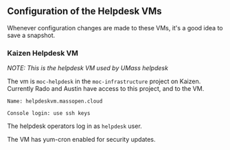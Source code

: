 ## Configuration of the Helpdesk VMs
Whenever configuration changes are made to these VMs, it's a good idea to save a snapshot.

### Kaizen Helpdesk VM
*NOTE: This is the helpdesk VM used by UMass helpdesk*

The vm is `moc-helpdesk` in the `moc-infrastructure` project on Kaizen.  
Currently Rado and Austin have access to this project, and to the VM.
```shell
Name: helpdeskvm.massopen.cloud

Console login: use ssh keys
```

The helpdesk operators log in as `helpdesk` user.

The VM has yum-cron enabled for security updates.
